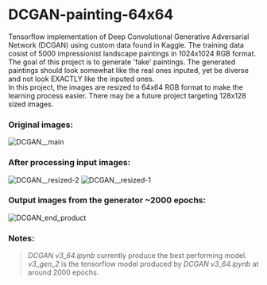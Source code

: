 # DCGAN-painting-64x64

Tensorflow implementation of Deep Convolutional Generative Adversarial Network (DCGAN) using custom data found in Kaggle. The training data cosist of 5000 impressionist landscape paintings in 1024x1024 RGB format. <br>
The goal of this project is to generate 'fake' paintings. The generated paintings should look somewhat like the real ones inputed, yet be diverse and not look EXACTLY like the inputed ones. <br>
In this project, the images are resized to 64x64 RGB format to make the learning process easier. There may be a future project targeting 128x128 sized images. 

### Original images:
![DCGAN__main](https://user-images.githubusercontent.com/31713252/129493865-beda77b6-53fd-4120-a829-2f8e9f75c8bd.jpg)

### After processing input images:
![DCGAN__resized-2](https://user-images.githubusercontent.com/31713252/129493883-8ef9be3a-1315-49de-b372-97af7ad08e67.png)
![DCGAN__resized-1](https://user-images.githubusercontent.com/31713252/129493884-24419472-22b2-4e38-b015-ff513117becc.png)

### Output images from the generator ~2000 epochs:
![DCGAN_end_product](https://user-images.githubusercontent.com/31713252/129493893-40d42d59-a6f3-44c1-93ce-8427448d6c7c.png)

### Notes:
> *DCGAN v3_64.ipynb* currently produce the best performing model.
> *v3_gen_2* is the tensorflow model produced by *DCGAN v3_64.ipynb* at around 2000 epochs.

